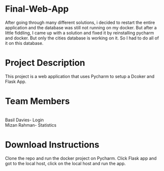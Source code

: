 # Final-Web-App
After going through many different solutions, i decided to restart the entire application and the database was still not running on my docker. But after a little fiddling, I came up with a solution and fixed it by reinstalling pycharm and docker. But only the cities database is working on it. So I had to do all of it on this database.

# Project Description
This project is a web application that uses Pycharm to setup a Dcoker and Flask App.

# Team Members
<br>Basil Davies- Login
<br>Mizan Rahman- Statistics

# Download Instructions
Clone the repo and run the docker project on Pycharm.
Click Flask app and got to the local host, click on the local host and run the app. 
